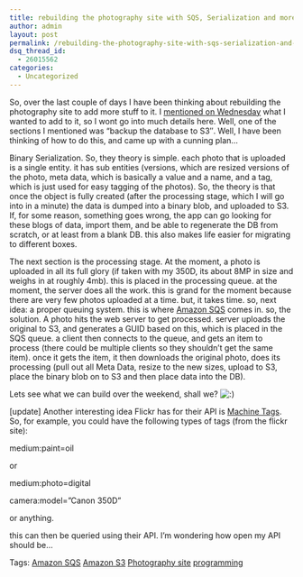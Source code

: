 ```yaml
---
title: rebuilding the photography site with SQS, Serialization and more
author: admin
layout: post
permalink: /rebuilding-the-photography-site-with-sqs-serialization-and-more/
dsq_thread_id:
  - 26015562
categories:
  - Uncategorized
---
```

So, over the last couple of days I have been thinking about rebuilding the photography site to add more stuff to it. I [mentioned on Wednesday][1] what I wanted to add to it, so I wont go into much details here. Well, one of the sections I mentioned was &#8220;backup the database to S3&#8243;. Well, I have been thinking of how to do this, and came up with a cunning plan&#8230;

Binary Serialization. So, they theory is simple. each photo that is uploaded is a single entity. it has sub entities (versions, which are resized versions of the photo, meta data, which is basically a value and a name, and a tag, which is just used for easy tagging of the photos). So, the theory is that once the object is fully created (after the processing stage, which I will go into in a minute) the data is dumped into a binary blob, and uploaded to S3. If, for some reason, something goes wrong, the app can go looking for these blogs of data, import them, and be able to regenerate the DB from scratch, or at least from a blank DB. this also makes life easier for migrating to different boxes.

The next section is the processing stage. At the moment, a photo is uploaded in all its full glory (if taken with my 350D, its about 8MP in size and weighs in at roughly 4mb). this is placed in the processing queue. at the moment, the server does all the work. this is grand for the moment because there are very few photos uploaded at a time. but, it takes time. so, next idea: a proper queuing system. this is where [Amazon SQS][2] comes in. so, the solution. A photo hits the web server to get processed. server uploads the original to S3, and generates a GUID based on this, which is placed in the SQS queue. a client then connects to the queue, and gets an item to process (there could be multiple clients so they shouldn&#8217;t get the same item). once it gets the item, it then downloads the original photo, does its processing (pull out all Meta Data, resize to the new sizes, upload to S3, place the binary blob on to S3 and then place data into the DB). 

Lets see what we can build over the weekend, shall we? <img src="http://blog.lotas-smartman.net/wp-includes/images/smilies/icon_smile.gif" alt=":)" class="wp-smiley" />

[update] Another interesting idea Flickr has for their API is [Machine Tags][3]. So, for example, you could have the following types of tags (from the flickr site):

medium:paint=oil

or 

medium:photo=digital

camera:model=&#8221;Canon 350D&#8221;

or anything.

this can then be queried using their API. I&#8217;m wondering how open my API should be&#8230;</p> 

Tags: <a href="http://technorati.com/tag/AmazonSQS" rel="tag">Amazon SQS</a> <a href="http://technorati.com/tag/AmazonS3" rel="tag">Amazon S3</a> <a href="http://technorati.com/tag/Photographysite" rel="tag">Photography site</a> <a href="http://technorati.com/tag/programming" rel="tag">programming</a>

 [1]: http://blog.lotas-smartman.net/archive/2007/02/14/the-problem-with-building-a-solution-as-i-need-it.aspx
 [2]: http://www.amazon.com/gp/browse.html?node=13584001
 [3]: http://www.flickr.com/groups/api/discuss/72157594497877875/